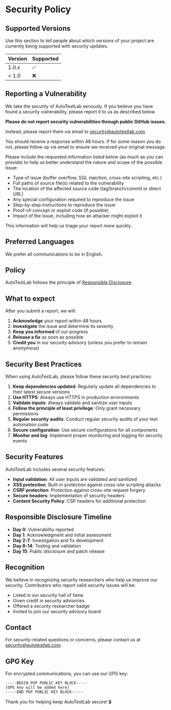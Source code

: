# Security Policy

## Supported Versions

Use this section to tell people about which versions of your project are currently being supported with security updates.

| Version | Supported          |
| ------- | ------------------ |
| 1.0.x   | :white_check_mark: |
| < 1.0   | :x:                |

## Reporting a Vulnerability

We take the security of AutoTestLab seriously. If you believe you have found a security vulnerability, please report it to us as described below.

**Please do not report security vulnerabilities through public GitHub issues.**

Instead, please report them via email to [security@autotestlab.com](mailto:security@autotestlab.com).

You should receive a response within 48 hours. If for some reason you do not, please follow up via email to ensure we received your original message.

Please include the requested information listed below (as much as you can provide) to help us better understand the nature and scope of the possible issue:

* Type of issue (buffer overflow, SQL injection, cross-site scripting, etc.)
* Full paths of source file(s) related to the vulnerability
* The location of the affected source code (tag/branch/commit or direct URL)
* Any special configuration required to reproduce the issue
* Step-by-step instructions to reproduce the issue
* Proof-of-concept or exploit code (if possible)
* Impact of the issue, including how an attacker might exploit it

This information will help us triage your report more quickly.

## Preferred Languages

We prefer all communications to be in English.

## Policy

AutoTestLab follows the principle of [Responsible Disclosure](https://en.wikipedia.org/wiki/Responsible_disclosure).

## What to expect

After you submit a report, we will:

1. **Acknowledge** your report within 48 hours
2. **Investigate** the issue and determine its severity
3. **Keep you informed** of our progress
4. **Release a fix** as soon as possible
5. **Credit you** in our security advisory (unless you prefer to remain anonymous)

## Security Best Practices

When using AutoTestLab, please follow these security best practices:

1. **Keep dependencies updated**: Regularly update all dependencies to their latest secure versions
2. **Use HTTPS**: Always use HTTPS in production environments
3. **Validate inputs**: Always validate and sanitize user inputs
4. **Follow the principle of least privilege**: Only grant necessary permissions
5. **Regular security audits**: Conduct regular security audits of your test automation code
6. **Secure configuration**: Use secure configurations for all components
7. **Monitor and log**: Implement proper monitoring and logging for security events

## Security Features

AutoTestLab includes several security features:

- **Input validation**: All user inputs are validated and sanitized
- **XSS protection**: Built-in protection against cross-site scripting attacks
- **CSRF protection**: Protection against cross-site request forgery
- **Secure headers**: Implementation of security headers
- **Content Security Policy**: CSP headers for additional protection

## Responsible Disclosure Timeline

- **Day 0**: Vulnerability reported
- **Day 1**: Acknowledgment and initial assessment
- **Day 2-7**: Investigation and fix development
- **Day 8-14**: Testing and validation
- **Day 15**: Public disclosure and patch release

## Recognition

We believe in recognizing security researchers who help us improve our security. Contributors who report valid security issues will be:

- Listed in our security hall of fame
- Given credit in security advisories
- Offered a security researcher badge
- Invited to join our security advisory board

## Contact

For security-related questions or concerns, please contact us at [security@autotestlab.com](mailto:security@autotestlab.com).

## GPG Key

For encrypted communications, you can use our GPG key:

```
-----BEGIN PGP PUBLIC KEY BLOCK-----
[GPG key will be added here]
-----END PGP PUBLIC KEY BLOCK-----
```

Thank you for helping keep AutoTestLab secure! 🔒
